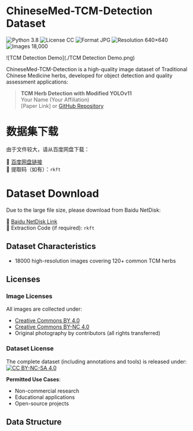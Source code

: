 # ChineseMed-TCM-Detection Dataset
![Python 3.8](https://img.shields.io/badge/python-3.8-blue.svg?style=plastic)
![License CC](https://img.shields.io/badge/license-CC-green.svg?style=plastic)
![Format JPG](https://img.shields.io/badge/format-JPG/PNG-green.svg?style=plastic)
![Resolution 640×640](https://img.shields.io/badge/resolution-640×640-green.svg?style=plastic)
![Images 18,000](https://img.shields.io/badge/images-18,000-green.svg?style=plastic)

![TCM Detection Demo](./TCM Detection Demo.png)

ChineseMed-TCM-Detection is a high-quality image dataset of Traditional Chinese Medicine herbs, developed for object detection and quality assessment applications:

> **TCM Herb Detection with Modified YOLOv11**  
> Your Name (Your Affiliation)  
> [Paper Link] or [GitHub Repository](https://github.com/yourname/ChineseMed-TCM-Detection)

# 数据集下载
由于文件较大，请从百度网盘下载：

🔗 [百度网盘链接]( https://pan.baidu.com/s/18mcia4KaKQfOci-duvIdOQ?pwd=rkft)  
🔑 提取码（如有）：`rkft`

# Dataset Download
Due to the large file size, please download from Baidu NetDisk:

🔗 [Baidu NetDisk Link](https://pan.baidu.com/s/18mcia4KaKQfOci-duvIdOQ?pwd=rkft)  
🔑 Extraction Code (if required): `rkft`

## Dataset Characteristics
- 18000 high-resolution images covering 120+ common TCM herbs

## Licenses
### Image Licenses
All images are collected under:
- [Creative Commons BY 4.0](https://creativecommons.org/licenses/by/4.0/)
- [Creative Commons BY-NC 4.0](https://creativecommons.org/licenses/by-nc/4.0/)
- Original photography by contributors (all rights transferred)

### Dataset License
The complete dataset (including annotations and tools) is released under:  
[![CC BY-NC-SA 4.0](https://licensebuttons.net/l/by-nc-sa/4.0/88x31.png)](https://creativecommons.org/licenses/by-nc-sa/4.0/)

**Permitted Use Cases**:
- Non-commercial research
- Educational applications
- Open-source projects

## Data Structure
